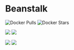 # Beanstalk

![Docker Pulls](https://img.shields.io/docker/pulls/foobox/docker-beanstalk-server.svg)
![Docker Stars](https://img.shields.io/docker/stars/foobox/docker-beanstalk-server.svg)

[![](https://images.microbadger.com/badges/version/foobox/docker-beanstalk-server:1.10-amd64.svg)](https://microbadger.com/images/foobox/docker-beanstalk-server:1.10-amd64 "Get your own version badge on microbadger.com")
[![](https://images.microbadger.com/badges/image/foobox/docker-beanstalk-server:1.10-amd64.svg)](https://microbadger.com/images/foobox/docker-beanstalk-server:1.10-amd64 "Get your own image badge on microbadger.com")

[![](https://images.microbadger.com/badges/version/foobox/docker-beanstalk-server:1.10-arm32v6.svg)](https://microbadger.com/images/foobox/docker-beanstalk-server:1.10-arm32v6 "Get your own version badge on microbadger.com")
[![](https://images.microbadger.com/badges/image/foobox/docker-beanstalk-server:1.10-arm32v6.svg)](https://microbadger.com/images/foobox/docker-beanstalk-server:1.10-arm32v6 "Get your own image badge on microbadger.com")
